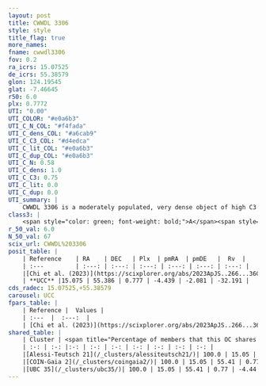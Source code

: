 ```yaml
---
layout: post
title: CWWDL 3306
style: style
title_flag: true
more_names: 
fname: cwwdl3306
fov: 0.2
ra_icrs: 15.07525
de_icrs: 55.38579
glon: 124.19545
glat: -7.46645
r50: 6.0
plx: 0.7772
UTI: "0.00"
UTI_COLOR: "#e0a6b3"
UTI_C_N_COL: "#f4fada"
UTI_C_dens_COL: "#a6cab9"
UTI_C_C3_COL: "#d4edca"
UTI_C_lit_COL: "#e0a6b3"
UTI_C_dup_COL: "#e0a6b3"
UTI_C_N: 0.58
UTI_C_dens: 1.0
UTI_C_C3: 0.75
UTI_C_lit: 0.0
UTI_C_dup: 0.0
UTI_summary: |
    CWWDL 3306 is a moderately populated, very dense object of high C3 quality. It was recently reported in the literature.<br><br><span style="color: #99180f; font-weight: bold;">Warning: </span>This is very likely a duplicate object, which shares a large percentage of members with at least one previously reported entry.
class3: |
    <span style="color: green; font-weight: bold;">A</span><span style="color: #FFC300; font-weight: bold;">B</span>
r_50_val: 6.0
N_50_val: 67
scix_url: CWWDL%203306
posit_table: |
    | Reference    | RA    | DEC   | Plx  | pmRA  | pmDE   |  Rv  |
    | :---         | :---: | :---: | :---: | :---: | :---: | :---: |
    |[Chi et al. (2023)](https://scixplorer.org/abs/2023ApJS..266...36C) | 15.052 | 55.364 | 0.803 | -4.415 | -2.12 | -36.169 |
    | **UCC** |15.075 | 55.386 | 0.777 | -4.439 | -2.081 | -32.191 | 
cds_radec: 15.07525,+55.38579
carousel: UCC
fpars_table: |
    | Reference |  Values |
    | :---  |  :---:  |
    | [Chi et al. (2023)](https://scixplorer.org/abs/2023ApJS..266...36C) | `logAge=7.82, Z=-0.28` |
shared_table: |
    | Cluster | <span title="Percentage of members that this OC shares with the ones listed">%</span>   | RA   | DEC   | Plx   | pmRA  | pmDE  | Rv | UTI |
    | :-: | :-: |:-: | :-: | :-: | :-: | :-: | :-: | :-: |
    |[Alessi-Teutsch 21](/_clusters/alessiteutsch21/)| 100.0 | 15.05 | 55.41 | 0.77 | -4.43 | -2.06 | -32.59 |0.68 |
    |[COIN-Gaia 2](/_clusters/coingaia2/)| 100.0 | 15.05 | 55.41 | 0.77 | -4.44 | -2.06 | -32.25 |0.0 |
    |[UBC 35](/_clusters/ubc35/)| 100.0 | 15.05 | 55.41 | 0.77 | -4.44 | -2.05 | -32.45 |0.01 |
---
```

